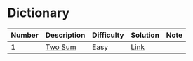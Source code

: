 # Dictionary
<div class="dictionary-table">

Number | Description                           | Difficulty | Solution | Note
------- | ------------------------------------- | -------- |--------|--------
1 | [Two Sum](https://leetcode.com/problems/two-sum/) | Easy | [Link](https://leetcode.com/problems/two-sum/discuss/687427/C-Dictionary-O(n)-solution)  |

</div class="dictionary-table">

